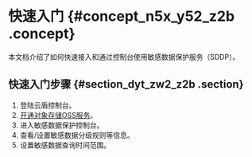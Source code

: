 # 快速入门 {#concept_n5x_y52_z2b .concept}

本文档介绍了如何快速接入和通过控制台使用敏感数据保护服务（SDDP）。

## 快速入门步骤 {#section_dyt_zw2_z2b .section}

1.  登陆云盾控制台。
2.  [开通对象存储OSS服务](https://help.aliyun.com/document_detail/31883.html?spm=a2c4g.11174283.6.559.4bb77da2ThEUSS)。
3.  进入敏感数据保护控制台。
4.  查看/设置敏感数据分级规则等信息。
5.  设置敏感数据查询时间范围。

